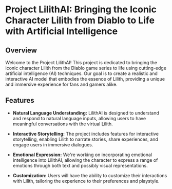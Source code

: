 # Project LilithAI: Bringing the Iconic Character Lilith from Diablo to Life with Artificial Intelligence

## Overview

Welcome to the Project LilithAI! This project is dedicated to bringing the iconic character Lilith from the Diablo game series to life using cutting-edge artificial intelligence (AI) techniques. Our goal is to create a realistic and interactive AI model that embodies the essence of Lilith, providing a unique and immersive experience for fans and gamers alike.

## Features

- **Natural Language Understanding:** LilithAI is designed to understand and respond to natural language inputs, allowing users to have meaningful conversations with the virtual Lilith.
  
- **Interactive Storytelling:** The project includes features for interactive storytelling, enabling Lilith to narrate stories, share experiences, and engage users in immersive dialogues.

- **Emotional Expression:** We're working on incorporating emotional intelligence into LilithAI, allowing the character to express a range of emotions through both text and possibly visual representations.

- **Customization:** Users will have the ability to customize their interactions with Lilith, tailoring the experience to their preferences and playstyle.
